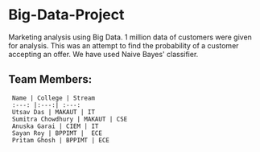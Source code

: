 # Big-Data-Project
Marketing analysis using Big Data.
1 million data of customers were given for analysis. 
This was an attempt to find the probability of a customer accepting an offer. 
We have used Naive Bayes' classifier.

## Team Members:

     Name | College | Stream  
     :---: |:---:| :---: 
     Utsav Das | MAKAUT | IT
     Sumitra Chowdhury | MAKAUT | CSE 
     Anuska Garai | CIEM | IT 
     Sayan Roy | BPPIMT |  ECE 
     Pritam Ghosh | BPPIMT | ECE 
     





